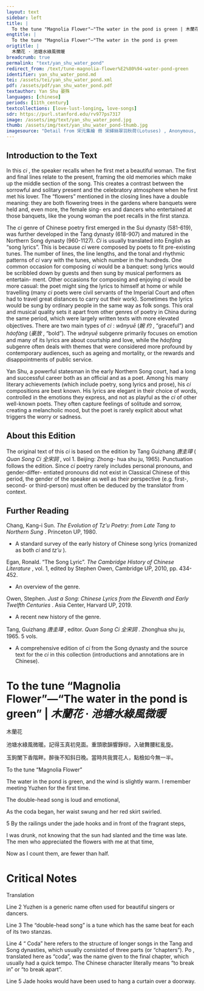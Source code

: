 ```yaml
---
layout: text
sidebar: left
title: |
  To the tune "Magnolia Flower"—"The water in the pond is green | 木蘭花 · 池塘水綠風微暖
engtitle: |
  To the tune "Magnolia Flower"—"The water in the pond is green
origtitle: |
  木蘭花 · 池塘水綠風微暖
breadcrumb: true
permalink: "text/yan_shu_water_pond"
redirect_from: /text/tune-magnolia-flower%E2%80%94-water-pond-green
identifier: yan_shu_water_pond.md
tei: /assets/tei/yan_shu_water_pond.xml
pdf: /assets/pdf/yan_shu_water_pond.pdf
textauthor: Yan Shu 晏殊
languages: [chinese]
periods: [11th_century]
textcollections: [love-lust-longing, love-songs]
sdr: https://purl.stanford.edu/rv977ps7317
image: /assets/img/text/yan_shu_water_pond.jpg
thumb: /assets/img/text/yan_shu_water_pond-thumb.jpg
imagesource: "Detail from 宋元集繪 冊 宋緙絲翠羽秋荷(Lotuses) , Anonymous,  National Palace Museum, Accession Number: K2A001246N000000001PAA [Public Domain]"
---
```

<h2>Introduction to the Text</h2>
<p>In this <i> ci</i> , the speaker recalls when he first met a beautiful woman. The first and final lines relate to the present, framing the old memories which make up the middle section of the song. This creates a contrast between the sorrowful and solitary present and the celebratory atmosphere when he first met his lover. The “flowers” mentioned in the closing lines have a double meaning: they are both flowering trees in the gardens where banquets were held and, even more, the female sing- ers and dancers who entertained at those banquets, like the young woman the poet recalls in the first stanza.</p>

<p>The <i> ci </i> genre of Chinese poetry first emerged in the Sui dynasty (581-619), was further developed in the Tang dynasty (618-907) and matured in the Northern Song dynasty (960-1127). <i> Ci </i> is usually translated into English as “song lyrics”. This is because <i> ci </i> were composed by poets to fit pre-existing tunes. The number of lines, the line lengths, and the tonal and rhythmic patterns of <i> ci </i> vary with the tunes, which number in the hundreds. One common occasion for composing <i> ci </i> would be a banquet: song lyrics would be scribbled down by guests and then sung by musical performers as entertain- ment. Other occasions for composing and enjoying <i> ci </i> would be more casual: the poet might sing the lyrics to himself at home or while travelling (many <i> ci </i> poets were civil servants of the Imperial Court and often had to travel great distances to carry out their work). Sometimes the lyrics would be sung by ordinary people in the same way as folk songs. This oral and musical quality sets it apart from other genres of poetry in China during the same period, which were largely written texts with more elevated objectives. There are two main types of <i> ci</i> : <i> wǎnyuē </i> (<em>婉 约</em> , “graceful”) and <i> háofàng </i> (<em>豪放</em> , “bold”). The <i> wǎnyuē </i> subgenre primarily focuses on emotion and many of its lyrics are about courtship and love, while the <i> háofàng </i> subgenre often deals with themes that were considered more profound by contemporary audiences, such as ageing and mortality, or the rewards and disappointments of public service.</p>

<p>Yan Shu, a powerful statesman in the early Northern Song court, had a long and successful career both as an official and as a poet. Among his many literary achievements (which include poetry, song lyrics and prose), his <i> ci </i> compositions are best known. His lyrics are elegant in their choice of words, controlled in the emotions they express, and not as playful as the <i> ci </i> of other well-known poets. They often capture feelings of solitude and sorrow, creating a melancholic mood, but the poet is rarely explicit about what triggers the worry or sadness.</p>

<h2>About this Edition</h2>
<p>The original text of this <i> ci </i> is based on the edition by Tang Guizhang <em>唐圭璋</em> (<i> Quan Song Ci </i> <em>全宋詞</em> , vol 1. Beijing: Zhong- hua shu ju, 1965). Punctuation follows the edition. Since <i> ci </i> poetry rarely includes personal pronouns, and gender-differ- entiated pronouns did not exist in Classical Chinese of this period, the gender of the speaker as well as their perspective (e.g. first-, second- or third-person) must often be deduced by the translator from context.</p>
<h2>Further Reading</h2>




<p>Chang, Kang-i Sun. <i> The Evolution of Tz’u Poetry: from Late Tang to Northern Sung</i> . Princeton UP, 1980.</p>
<ul>
<li>A standard survey of the early history of Chinese song lyrics (romanized as both <em>ci</em> and <em>tz’u</em> ).</li>
</ul>
<p>Egan, Ronald. “The Song Lyric”. <i> The Cambridge History of Chinese Literature</i> , vol. 1, edited by Stephen Owen, Cambridge UP, 2010, pp. 434-452.</p>
<ul>
<li>An overview of the genre.</li>
</ul>
<p>Owen, Stephen. <i> Just a Song: Chinese Lyrics from the Eleventh and Early Twelfth Centuries</i> . Asia Center, Harvard UP, 2019.</p>
<ul>
<li>A recent new history of the genre.</li>
</ul>
<p>Tang, Guizhang <em>唐圭璋</em> , editor. <i> Quan Song Ci </i> <em>全宋詞</em> . Zhonghua shu ju, 1965. 5 vols.</p>
<ul>
<li>A comprehensive edition of <em>ci</em> from the Song dynasty and the source text for the <em>ci</em> in this collection (introductions and annotations are in Chinese).</li>

</ul><h1>To the tune “Magnolia Flower”—“The water in the pond is green” | <em>木蘭花 · 池塘水綠風微暖</em></h1>

<p>木蘭花</p>

<p>池塘水綠風微暖。記得玉真初見面。重頭歌韻響錚琮，入破舞腰紅亂旋。</p>

<p>玉鉤闌下香階畔。醉後不知斜日晚。當時共我賞花人，點檢如今無一半。</p>
<p>To the tune “Magnolia Flower”</p>

<p>The water in the pond is green, and the wind is slightly warm. I remember meeting Yuzhen for the first time.</p>
<p>The double-head song is loud and emotional,</p>
<p>As the coda began, her waist swung and her red skirt swirled.</p>

<p>5 By the railings under the jade hooks and in front of the fragrant steps,</p>
<p>I was drunk, not knowing that the sun had slanted and the time was late. The men who appreciated the flowers with me at that time,</p>
<p>Now as I count them, are fewer than half.</p>

<h1>Critical Notes</h1>

<p>Translation</p>
<p>Line 2 Yuzhen is a generic name often used for beautiful singers or dancers.</p>
<p>Line 3 The “double-head song” is a tune which has the same beat for each of its two stanzas.</p>
<p>Line 4 “ Coda” here refers to the structure of longer songs in the Tang and Song dynasties, which usually consisted of three parts (or “chapters”). Po , translated here as “coda”, was the name given to the final chapter, which usually had a quick tempo. The Chinese character literally means “to break in” or “to break apart”.</p>
<p>Line 5 Jade hooks would have been used to hang a curtain over a doorway.</p>

